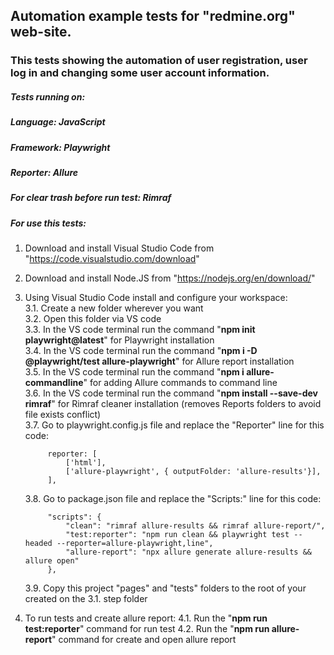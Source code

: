## Automation example tests for "redmine.org" web-site.

### This tests showing the automation of user registration, user log in and changing some user account information.

##### **Tests running on:**

##### **Language:** JavaScript
##### **Framework:** Playwright
##### **Reporter:** Allure
##### **For clear trash before run test:** Rimraf

##### **For use this tests:**

1. Download and install Visual Studio Code from "https://code.visualstudio.com/download"
2. Download and install Node.JS from "https://nodejs.org/en/download/"
3. Using Visual Studio Code install and configure your workspace:<br>
    3.1. Create a new folder wherever you want<br>
    3.2. Open this folder via VS code<br>
    3.3. In the VS code terminal run the command "**npm init playwright@latest**" for Playwright installation<br>
    3.4. In the VS code terminal run the command "**npm i -D @playwright/test allure-playwright**" for Allure report installation<br>
    3.5. In the VS code terminal run the command "**npm i allure-commandline**" for adding Allure commands to command line<br>
    3.6. In the VS code terminal run the command "**npm install --save-dev rimraf**" for Rimraf cleaner installation (removes Reports folders to avoid file exists conflict)<br>
    3.7. Go to playwright.config.js file and replace the "Reporter" line for this code:
            
            reporter: [
                ['html'],
                ['allure-playwright', { outputFolder: 'allure-results'}],
            ],

    3.8. Go to package.json file and replace the "Scripts:" line for this code:

            "scripts": {
                "clean": "rimraf allure-results && rimraf allure-report/",
                "test:reporter": "npm run clean && playwright test --headed --reporter=allure-playwright,line",
                "allure-report": "npx allure generate allure-results && allure open"
            },

    3.9. Copy this project "pages" and "tests" folders to the root of your created on the 3.1. step folder
4. To run tests and create allure report:
    4.1. Run the "**npm run test:reporter**" command for run test
    4.2. Run the "**npm run allure-report**" command for create and open allure report                    
